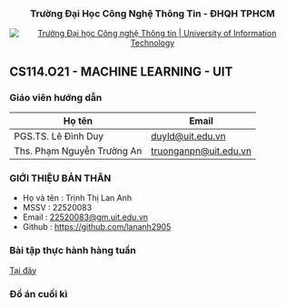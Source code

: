<h3 align="center" font-size= 14px;><b>Trường Đại Học Công Nghệ Thông Tin - ĐHQH TPHCM</b></h3>
<p align="center">
  <a href="https://www.uit.edu.vn/" title="Trường Đại học Công nghệ Thông tin" style="border: 5;">
    <img src="https://i.imgur.com/WmMnSRt.png" alt="Trường Đại học Công nghệ Thông tin | University of Information Technology">
  </a>
</p>

## **CS114.O21 - MACHINE LEARNING - UIT**

### Giáo viên hướng dẫn

Họ tên | Email
--- | --- 
PGS.TS. Lê Đình Duy | duyld@uit.edu.vn
Ths. Phạm Nguyễn Trường An | truonganpn@uit.edu.vn

### GIỚI THIỆU BẢN THÂN
- Họ và tên : Trịnh Thị Lan Anh
- MSSV : 22520083
- Email : 22520083@gm.uit.edu.vn
- Github : https://github.com/lananh2905

### Bài tập thực hành hàng tuần
[Tại đây](./)

### Đồ án cuối kì
